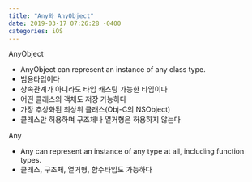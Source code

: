 ```yaml
---
title: "Any와 AnyObject"
date: 2019-03-17 07:26:28 -0400
categories: iOS
---
```

AnyObject
- AnyObject can represent an instance of any class type.
- 범용타입이다
- 상속관계가 아니라도 타입 캐스팅 가능한 타입이다
- 어떤 클래스의 객체도 저장 가능하다
- 가장 추상화된 최상위 클래스(Obj-C의 NSObject)
- 클래스만 허용하며 구조체나 열거형은 허용하지 않는다


Any
- Any can represent an instance of any type at all, including function types.
- 클래스, 구조체, 열거형, 함수타입도 가능하다
